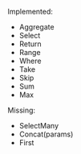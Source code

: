 Implemented:

 - Aggregate
 - Select
 - Return
 - Range
 - Where
 - Take
 - Skip
 - Sum
 - Max
 
Missing:

 - SelectMany
 - Concat(params)
 - First